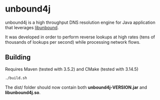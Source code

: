 # unbound4j

unbound4j is a high throughput DNS resolution engine for Java application that leverages [libunbound](https://nlnetlabs.nl/documentation/unbound/libunbound/).

It was developed in order to perform reverse lookups at high rates (tens of thousands of lookups per second) while processing network flows.

Building
--------

Requires Maven (tested with 3.5.2) and CMake (tested with 3.14.5)

```sh
./build.sh
```

The dist/ folder should now contain both **unbound4j-VERSION.jar** and **libunbound4j.so**.

